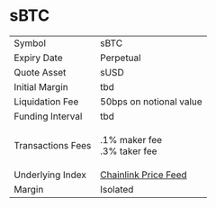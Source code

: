 # sBTC

|                   |                                                                                                            |
| ----------------- | ---------------------------------------------------------------------------------------------------------- |
| Symbol            | sBTC                                                                                                       |
| Expiry Date       | Perpetual                                                                                                  |
| Quote Asset       | sUSD                                                                                                       |
| Initial Margin    | tbd                                                                                                        |
| Liquidation Fee   | 50bps on notional value                                                                                    |
| Funding Interval  | tbd                                                                                                        |
| Transactions Fees | <p>.1% maker fee<br>.3% taker fee</p>                                                                      |
| Underlying Index  | [Chainlink Price Feed](https://optimistic.etherscan.io/address/0xD702DD976Fb76Fffc2D3963D037dfDae5b04E593) |
| Margin            | Isolated                                                                                                   |

